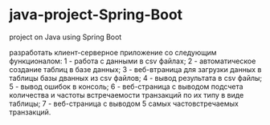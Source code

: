 # java-project-Spring-Boot
project on Java using Spring Boot

разработать клиент-серверное приложение со следующим функционалом:
1 - работа с данными в csv файлах;
2 - автоматическое создание таблиц в базе данных;
3 - веб-втраница для загрузки данных в таблицы базы дванных из csv файлов;
4 - вывод результата в csv файлы;
5 - вывод ошибок в консоль;
6 - веб-страница с выводом подсчета количества и частоты встречаемости транзакций по их типу в виде таблицы;
7 - веб-страница с выводом 5 самых частовстречаемых транзакций.
